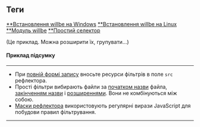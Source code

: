 ## Теги 
[\*\*Встановлення willbe на Windows](WillbeInstalation.ukr.md)  [\*\*Встановлення willbe на Linux](WillbeInstalation.ukr.md) [\*\*Модуль willbe](Concepts.urk.md#module) [\*\*Простий селектор](SelectorsTermInWillFile.ukr.md)

(Це приклад. Можна розширити їх, групувати...)


#### Приклад підсумку

---

- При [повній формі запису](#full-form-reflector) вносьте ресурси фільтрів в поле `src` рефлектора.   
- Прості фільтри вибирають файли за [початком назви](#begins-filter) файла, [закінченням назви](#ends-filter) і [розширеннями](#hasExtension-filter). Вони не комбінуються між собою.  
- [Маски рефлектора](#reflector-masks) використовують регулярні вирази JavaScript для побудови правил фільтрування.  

---